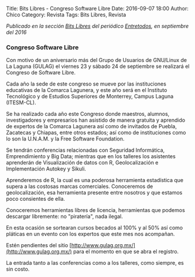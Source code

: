 Title: Bits Libres - Congreso Software Libre
Date: 2016-09-07 18:00
Author: Chico
Category: Revista
Tags: Bits Libres, Revista

_Publicado en la sección [Bits Libres](http://www.gulag.org.mx/revista/2016-05-10-Bits-Libres.html) del periódico [Entretodos](http://periodicoentretodos.com/), en septiembre del 2016_

<!-- break -->

### Congreso Software Libre

Con motivo de un aniversario más del Grupo de Usuarios de GNU/Linux de La Laguna (GULAG) el viernes 23 y sábado 24 de septiembre se realizará el Congreso de Software Libre.

Cada año la sede de este congreso se mueve por las instituciones educativas de la Comarca Lagunera, y este año será en el Instituto Tecnológico y de Estudios Superiores de Monterrey, Campus Laguna (ITESM-CL).

Se ha realizado cada año este Congreso donde maestros, alumnos, investigadores y empresarios han asistido de manera gratuita y aprendido de expertos de la Comarca Lagunera así como de invitados de Puebla, Zacatecas y Chiapas, entre otros estados; así como de instituciones como lo son la U.N.A.M. y la Free Software Foundation.

Se tendrán conferencias relacionadas con Seguridad Informática, Emprendimiento y Big Data; mientras que en los talleres los asistentes aprenderán de Visualización de datos con R, Geolocalización e Implementación Autokey y Sikuli.

Aprenderemos de R, la cual es una poderosa herramienta estadística que supera a las costosas marcas comerciales. Conoceremos de geolocalización, esa herramienta presente entre nosotros y que estamos poco consientes de ella.

Conoceremos herramientas libres de licencia, herramientas que podemos descargar libremente: no "piratería", nada ilegal.

En esta ocasión se sortearan cursos becados al 100% y al 50% así como pláticas en un evento con los expertos que este mes nos acompañan.

Estén pendientes del sitio [http://www.gulag.org.mx/](http://www.gulag.org.mx/) para el momento en que se abra el registro.

La entrada tanto a las conferencias como a los talleres, como siempre, es sin costo.
